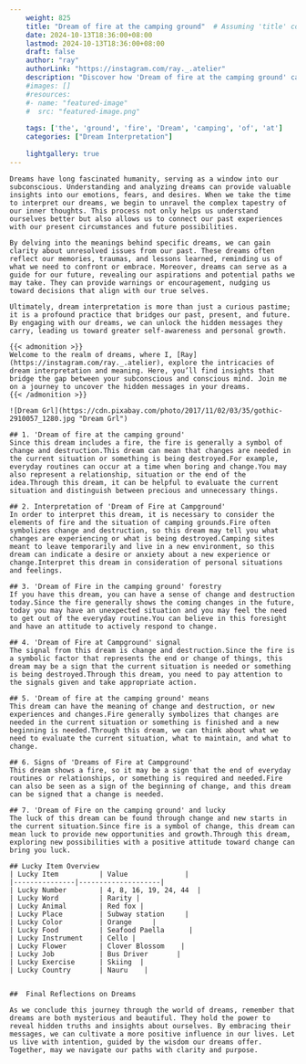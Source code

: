 ```yaml
---
    weight: 825
    title: "Dream of fire at the camping ground"  # Assuming 'title' column exists
    date: 2024-10-13T18:36:00+08:00
    lastmod: 2024-10-13T18:36:00+08:00
    draft: false
    author: "ray"
    authorLink: "https://instagram.com/ray._.atelier"
    description: "Discover how 'Dream of fire at the camping ground' can interpret your future and uncover its significant meanings in your life."
    #images: []
    #resources:
    #- name: "featured-image"
    #  src: "featured-image.png"
    
    tags: ['the', 'ground', 'fire', 'Dream', 'camping', 'of', 'at']
    categories: ["Dream Interpretation"]
    
    lightgallery: true
---
```

    
    Dreams have long fascinated humanity, serving as a window into our subconscious. Understanding and analyzing dreams can provide valuable insights into our emotions, fears, and desires. When we take the time to interpret our dreams, we begin to unravel the complex tapestry of our inner thoughts. This process not only helps us understand ourselves better but also allows us to connect our past experiences with our present circumstances and future possibilities.
    
    By delving into the meanings behind specific dreams, we can gain clarity about unresolved issues from our past. These dreams often reflect our memories, traumas, and lessons learned, reminding us of what we need to confront or embrace. Moreover, dreams can serve as a guide for our future, revealing our aspirations and potential paths we may take. They can provide warnings or encouragement, nudging us toward decisions that align with our true selves.
    
    Ultimately, dream interpretation is more than just a curious pastime; it is a profound practice that bridges our past, present, and future. By engaging with our dreams, we can unlock the hidden messages they carry, leading us toward greater self-awareness and personal growth.
    
    {{< admonition >}}
    Welcome to the realm of dreams, where I, [Ray](https://instagram.com/ray._.atelier), explore the intricacies of dream interpretation and meaning. Here, you’ll find insights that bridge the gap between your subconscious and conscious mind. Join me on a journey to uncover the hidden messages in your dreams.
    {{< /admonition >}}
    
    ![Dream Grl](https://cdn.pixabay.com/photo/2017/11/02/03/35/gothic-2910057_1280.jpg "Dream Grl")
    
    ## 1. 'Dream of fire at the camping ground'
    Since this dream includes a fire, the fire is generally a symbol of change and destruction.This dream can mean that changes are needed in the current situation or something is being destroyed.For example, everyday routines can occur at a time when boring and change.You may also represent a relationship, situation or the end of the idea.Through this dream, it can be helpful to evaluate the current situation and distinguish between precious and unnecessary things.
    
    ## 2. Interpretation of 'Dream of Fire at Campground'
    In order to interpret this dream, it is necessary to consider the elements of fire and the situation of camping grounds.Fire often symbolizes change and destruction, so this dream may tell you what changes are experiencing or what is being destroyed.Camping sites meant to leave temporarily and live in a new environment, so this dream can indicate a desire or anxiety about a new experience or change.Interpret this dream in consideration of personal situations and feelings.
    
    ## 3. 'Dream of Fire in the camping ground' forestry
    If you have this dream, you can have a sense of change and destruction today.Since the fire generally shows the coming changes in the future, today you may have an unexpected situation and you may feel the need to get out of the everyday routine.You can believe in this foresight and have an attitude to actively respond to change.
    
    ## 4. 'Dream of Fire at Campground' signal
    The signal from this dream is change and destruction.Since the fire is a symbolic factor that represents the end or change of things, this dream may be a sign that the current situation is needed or something is being destroyed.Through this dream, you need to pay attention to the signals given and take appropriate action.
    
    ## 5. 'Dream of fire at the camping ground' means
    This dream can have the meaning of change and destruction, or new experiences and changes.Fire generally symbolizes that changes are needed in the current situation or something is finished and a new beginning is needed.Through this dream, we can think about what we need to evaluate the current situation, what to maintain, and what to change.
    
    ## 6. Signs of 'Dreams of Fire at Campground'
    This dream shows a fire, so it may be a sign that the end of everyday routines or relationships, or something is required and needed.Fire can also be seen as a sign of the beginning of change, and this dream can be signed that a change is needed.
    
    ## 7. 'Dream of Fire on the camping ground' and lucky
    The luck of this dream can be found through change and new starts in the current situation.Since fire is a symbol of change, this dream can mean luck to provide new opportunities and growth.Through this dream, exploring new possibilities with a positive attitude toward change can bring you luck.
    
    ## Lucky Item Overview
    | Lucky Item          | Value              |
    |---------------|--------------------|
    | Lucky Number        | 4, 8, 16, 19, 24, 44  |
    | Lucky Word          | Rarity |
    | Lucky Animal        | Red fox |
    | Lucky Place         | Subway station     |
    | Lucky Color         | Orange     |
    | Lucky Food          | Seafood Paella      |
    | Lucky Instrument    | Cello |
    | Lucky Flower        | Clover Blossom    |
    | Lucky Job           | Bus Driver       |
    | Lucky Exercise      | Skiing  |
    | Lucky Country       | Nauru    |
    
    
    ##  Final Reflections on Dreams
    
    As we conclude this journey through the world of dreams, remember that dreams are both mysterious and beautiful. They hold the power to reveal hidden truths and insights about ourselves. By embracing their messages, we can cultivate a more positive influence in our lives. Let us live with intention, guided by the wisdom our dreams offer. Together, may we navigate our paths with clarity and purpose.
    